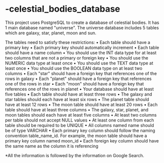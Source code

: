 # -celestial_bodies_database
This project uses PostgreSQL to create a database of celestial bodies. 
It has 1 main database named "universe". 
The universe database includes 5 tables which are galaxy, star, planet, moon and sun. 

The tables need to satisfy these restrictions:
• Each table should have a primary key
• Each primary key should automatically increment
• Each table should have a name column
• You should use the INT data type for at least two columns that are not a primary or foreign key
• You should use the NUMERIC data type at least once
• You should use the TEXT data type at least once
• You should use the BOOLEAN data type on at least two columns
• Each "star" should have a foreign key that references one of the rows in galaxy
• Each "planet" should have a foreign key that references one of the rows in star
• Each "moon" should have a foreign key that references one of the rows in planet
• Your database should have at least five tables
• Each table should have at least three rows
• The galaxy and star tables should each have at least six rows
• The planet table should have at least 12 rows
• The moon table should have at least 20 rows
• Each table should have at least three columns
• The galaxy, star, planet, and moon tables should each have at least five columns
• At least two columns per table should not accept NULL values
• At least one column from each table should be required to be UNIQUE
• All columns named name should be of type VARCHAR
• Each primary key column should follow the naming convention table_name_id. For example, 
the moon table should have a primary key column named moon_id
• Each foreign key column should have the same name as the column it is referencing

*All the information is followed by the information on Google Search.
